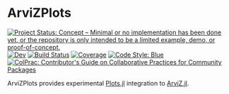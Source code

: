 # ArviZPlots

[![Project Status: Concept – Minimal or no implementation has been done yet, or the repository is only intended to be a limited example, demo, or proof-of-concept.](https://www.repostatus.org/badges/latest/concept.svg)](https://www.repostatus.org/#concept)<!-- [![Stable](https://img.shields.io/badge/docs-stable-blue.svg)](https://arviz-devs.github.io/ArviZPlots.jl/stable) -->
[![Dev](https://img.shields.io/badge/docs-dev-blue.svg)](https://arviz-devs.github.io/ArviZPlots.jl/dev)
[![Build Status](https://github.com/arviz-devs/ArviZPlots.jl/workflows/CI/badge.svg)](https://github.com/arviz-devs/ArviZPlots.jl/actions)
[![Coverage](https://codecov.io/gh/arviz-devs/ArviZPlots.jl/branch/main/graph/badge.svg)](https://codecov.io/gh/arviz-devs/ArviZPlots.jl)
[![Code Style: Blue](https://img.shields.io/badge/code%20style-blue-4495d1.svg)](https://github.com/invenia/BlueStyle)
[![ColPrac: Contributor's Guide on Collaborative Practices for Community Packages](https://img.shields.io/badge/ColPrac-Contributor's%20Guide-blueviolet)](https://github.com/SciML/ColPrac)

ArviZPlots provides experimental [Plots.jl](https://github.com/JuliaPlots/Plots.jl) integration to [ArviZ.jl](https://github.com/arviz-devs/ArviZ.jl). 
